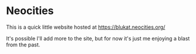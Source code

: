 # Neocities

This is a quick little website hosted at https://blukat.neocities.org/

It's possible I'll add more to the site, but for now it's just me enjoying a blast from the past.